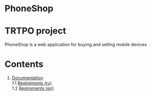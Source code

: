 # PhoneShop
# TRTPO project
PhoneShop is a web application for buying and selling mobile devices

# Contents
1. [Documentation](https://github.com/s1ovak/PhoneShop/tree/master/ProjectDocumentation) <br>
  1.1 [Reqirements (ru)](https://github.com/s1ovak/PhoneShop/blob/master/ProjectDocumentation/SoftwareRequirmentsSpecification%20(ru).md) <br>
  1.2 [Reqirements (en)](https://github.com/s1ovak/PhoneShop/blob/master/ProjectDocumentation/SoftwareRequirmentsSpecification%20(en).md) <br>